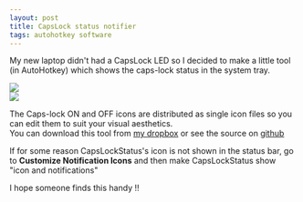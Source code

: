 ```yaml
---
layout: post
title: CapsLock status notifier
tags: autohotkey software
---
```


My new laptop didn't had a CapsLock LED so I decided to make a little tool (in AutoHotkey) which shows the caps-lock status in the system tray.  

<img src="http://i.imgur.com/kUVfa6s.png"><br>
<img src="http://i.imgur.com/b3PPS0D.png">

The Caps-lock ON and OFF icons are distributed as single icon files so you can edit them to suit your visual aesthetics.  
You can download this tool from [my dropbox](http://pastebin.com/LnibQhqn) or see the source on [github](https://github.com/aviaryan/autohotkey-scripts/tree/master/Tools/capslockstatus)  

<div class="notify">If for some reason CapsLockStatus's icon is not shown in the status bar, go to <b>Customize Notification Icons</b> and then 
	make CapsLockStatus show "icon and notifications"</div>

I hope someone finds this handy !!  
